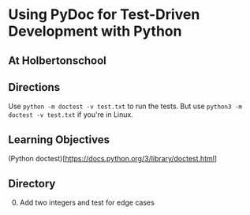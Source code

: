 # Using PyDoc for Test-Driven Development with Python
## At Holbertonschool
## Directions
Use ``` python -m doctest -v test.txt ``` to run the tests.
But use ``` python3 -m doctest -v test.txt ``` if you're in Linux.
## Learning Objectives
(Python doctest)[https://docs.python.org/3/library/doctest.html]
## Directory
0. Add two integers and test for edge cases